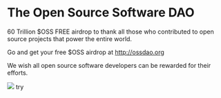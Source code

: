 # The Open Source Software DAO


60 Trillion $OSS FREE airdrop to thank all those who contributed to open source projects that power the entire world.

Go and get your free $OSS airdrop at http://ossdao.org

We wish all open source software developers can be rewarded for their efforts.


![](https://ossdao.org/static/images/card.jpg)
try
